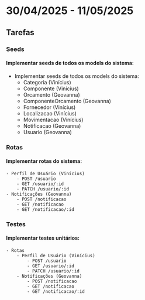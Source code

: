 # 30/04/2025 - 11/05/2025

## Tarefas

### Seeds

#### Implementar seeds de todos os models do sistema:
- Implementar seeds de todos os models do sistema:
    - Categoria (Vinícius)
    - Componente (Vinícius)
    - Orcamento (Geovanna)
    - ComponenteOrcamento (Geovanna)
    - Fornecedor (Vinícius)
    - Localizacao (Vinícius)
    - Movimentacao (Vinícius)
    - Notificacao (Geovanna)
    - Usuario (Geovanna)

### Rotas

#### Implementar rotas do sistema:
    - Perfil de Usuário (Vinícius)
        - POST /usuario
        - GET /usuario/:id
        - PATCH /usuario/:id
    - Notificações (Geovanna)
        - POST /notificacao
        - GET /notificacao
        - GET /notificacao/:id

### Testes

#### Implementar testes unitários:

    - Rotas
        - Perfil de Usuário (Vinícius)
            - POST /usuario
            - GET /usuario/:id
            - PATCH /usuario/:id
        - Notificações (Geovanna)
            - POST /notificacao
            - GET /notificacao
            - GET /notificacao/:id
